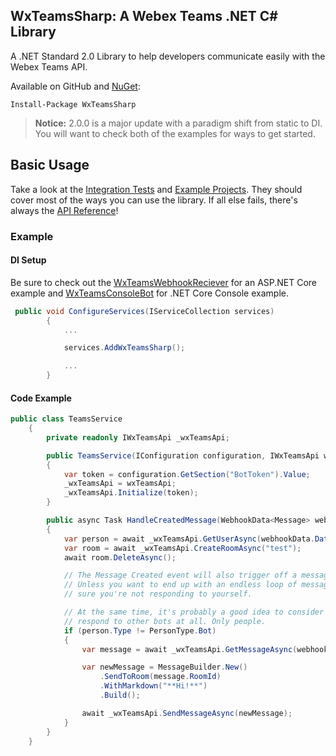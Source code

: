 ## WxTeamsSharp: A Webex Teams .NET C# Library

A .NET Standard 2.0 Library to help developers communicate easily with the Webex Teams API. 

Available on GitHub and [NuGet](https://www.nuget.org/packages/WxTeamsSharp/):

    Install-Package WxTeamsSharp

> **Notice:** 2.0.0 is a major update with a paradigm shift from static to DI.
> You will want to check both of the examples for ways to get started.

## Basic Usage

Take a look at the [Integration Tests](https://github.com/FooBartn/WxTeamsSharp/tree/master/test/WxTeamsSharp.IntegrationTests) and [Example Projects](https://github.com/FooBartn/WxTeamsSharp/tree/master/examples). They should cover most of the ways you can use the library. If all else fails, there's always the [API Reference](https://foobartn.github.io/WxTeamsSharp/api/index.html)!


### Example

#### DI Setup
Be sure to check out the [WxTeamsWebhookReciever](https://github.com/FooBartn/WxTeamsSharp/tree/master/examples/WxTeamsWebhookReceiver) for an ASP.NET Core example
and [WxTeamsConsoleBot](https://github.com/FooBartn/WxTeamsSharp/tree/master/examples/WxTeamsConsoleBot) for .NET Core Console example.
```csharp
 public void ConfigureServices(IServiceCollection services)
        {
            ... 

            services.AddWxTeamsSharp();

            ...
        }
```

#### Code Example
```csharp
public class TeamsService
    {
        private readonly IWxTeamsApi _wxTeamsApi;

        public TeamsService(IConfiguration configuration, IWxTeamsApi wxTeamsApi)
        {
            var token = configuration.GetSection("BotToken").Value;
            _wxTeamsApi = wxTeamsApi;
            _wxTeamsApi.Initialize(token);
        }

        public async Task HandleCreatedMessage(WebhookData<Message> webhookData)
        {
            var person = await _wxTeamsApi.GetUserAsync(webhookData.Data.AuthorId);
            var room = await _wxTeamsApi.CreateRoomAsync("test");
            await room.DeleteAsync();

            // The Message Created event will also trigger off a message created by the bot
            // Unless you want to end up with an endless loop of messages, you have to make
            // sure you're not responding to yourself.

            // At the same time, it's probably a good idea to consider not letting your bot
            // respond to other bots at all. Only people.
            if (person.Type != PersonType.Bot)
            {
                var message = await _wxTeamsApi.GetMessageAsync(webhookData.Data.Id);

                var newMessage = MessageBuilder.New()
                    .SendToRoom(message.RoomId)
                    .WithMarkdown("**Hi!**")
                    .Build();

                await _wxTeamsApi.SendMessageAsync(newMessage);
            }
        }
    }
```
